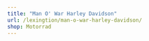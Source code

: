 ```yaml
---
title: "Man O' War Harley Davidson"
url: /lexingtion/man-o-war-harley-davidson/
shop: Motorrad
---
```

